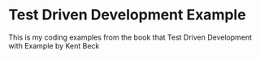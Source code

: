 # Test Driven Development Example

This is my coding examples from the book that Test Driven Development with Example by Kent Beck